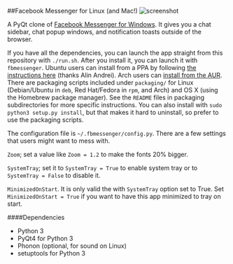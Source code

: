 ##Facebook Messenger for Linux (and Mac!)
![screenshot](https://github.com/oconnor663/fbmessenger/raw/master/resources/screenshot.png)

A PyQt clone of [Facebook Messenger for
Windows](https://www.facebook.com/about/messenger). It gives you a chat
sidebar, chat popup windows, and notification toasts outside of the browser.

If you have all the dependencies, you can launch the app straight from this
repository with `./run.sh`. After you install it, you can launch it with
`fbmessenger`. Ubuntu users can install from a PPA by following [the
instructions
here](http://www.webupd8.org/2013/04/fbmessenger-stand-alone-facebook.html)
(thanks Alin Andrei). Arch users can [install from the
AUR](https://aur.archlinux.org/packages/fbmessenger-git/).  There are packaging
scripts included under `packaging/` for Linux (Debian/Ubuntu in `deb`, Red
Hat/Fedora in `rpm`, and Arch) and OS X (using the Homebrew package manager).
See the `README` files in packaging subdirectories for more specific
instructions. You can also install with `sudo python3 setup.py install`, but
that makes it hard to uninstall, so prefer to use the packaging scripts.

The configuration file is `~/.fbmessenger/config.py`. There are a few settings
that users might want to mess with.

`Zoom`; set a value like `Zoom = 1.2` to make the fonts 20% bigger.

`SystemTray`; set it to `SystemTray = True` to enable system tray or to 
`SystemTray = False` to disable it.

`MinimizedOnStart`. It is only valid the with `SystemTray` option set to True.
Set `MinimizedOnStart = True` if you want to have this app minimized to tray
on start.

####Dependencies
* Python 3
* PyQt4 for Python 3
* Phonon (optional, for sound on Linux)
* setuptools for Python 3
